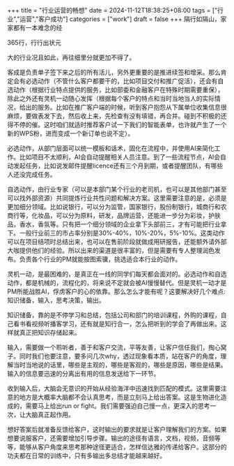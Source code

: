 +++
title = "行业运营的畅想"
date = 2024-11-12T18:38:25+08:00
tags = ["行业","运营","客户成功"]
categories = ["work"]
draft = false
+++
隔行如隔山，家家都有一本难念的经

365行，行行出状元

大的行业况且如此，再往细里分就更加不得了。

客成是负责单子签下来之后的所有活儿，另外更重要的是推进续签和增采。那么肯定会有必选动作（不管什么客户都要干的，比如项目交付和推广促活），还会有自选动作（根据行业特点提供的服务，比如部委和金融客户在特殊时期需要重保），除此之外还有灵机一动随心发挥（根据每个客户的特点和当时当地当人的实际情况，给出的服务。比如在推广客户端的时候，听到客户抱怨从下属单位收集信息很麻烦，要做表发下去，然后收上来，先检查有没有填错，再合并。碰到不积极的还得不停的催。这时咱们就适时推荐客户试一下我们的智能表单，也许就产生了一个新的WPS粉，进而变成一个新订单也说不定）。

必选动作，从部门层面可以统一模板和话术，固化在流程中，并使用AI来简化工作。比如项目不太顺利，AI会自动提醒相关人员注意。到了一些流程节点，AI会自动发起任务，比如说发邮件提醒licence还有三个月到期，或者提醒团队，有哪些人还没完成任务。

自选动作，由行业专家（可以是本部门某个行业的老司机，也可以是其他部门甚至可以找外部资源）共同提炼行业共性问题和解决方案。这里需要注意的是，必须是更加细分领域。比如说银行，可以分为监管，国家银行，股份制银行，城商行和农商行等，化妆品，可以分为原料，研发，品牌运营，还能进一步分为彩妆，护肤品，香水，香氛等。只有把一个细分领域的企业拿下头部前三，才有可能把行业拿下。一般行业前三的市占率分别是30%-40%，10%-20%，5%-10%。这类动作可以在项目结项时总结出来，也可以在售前阶段就做成用研报告，还能额外请外部大咖提供他们的经验。所以出来的渠道是很丰富的，但是需要有专人整理润色发布。负责各个行业的PM就能按图索骥，挑选适合本行业的动作。

灵机一动，是最困难的，是真正在一线的同学们每天都会面对的。必选动作和自选动作，都是机械的，流程化的，将来说不定就会被AI慢慢替代。但是灵机一动才是PM所能战胜AI，俘虏客户的心的依靠。那么怎么才能有呢？这要解决好几个难点:知识储备，输入，思考决策，输出。

知识储备，靠的是不停学习和总结，包括公司和部门的培训课程，外购的课程，自己看书看视频听播客学习，还有就是知行合一，怎么把听到的学会了再做出来。这样就真正把知识存储起来。

输入，需要做一个聆听者，善于和客户交流，平等友善，让客户信任我们，掏心窝子。同时我们也要注意，要多问几次why，透过现象看本质，站在客户的角度，理解当时当地说的话里，哪些是主观的，哪些是客观的，哪些是原因，哪些是结果。输入的信息要迅速的分离出有用的信息发送给下一环节。

收到输入后，大脑会无意识的开始从经验海洋中迅速找到匹配的模式。这里需要注意的地方是大概率大脑都不会认真思考，而是立刻马上给出答案。这是生物进化造成的，需要马上给出run or fight。我们需要强迫自己慢一点，更深入的思考一次，让大脑真正起作用。

想好答案后就准备反馈给客户，这时输出的要求就是让客户理解我们的方案。如果想要说服客户，还需要增加引导步骤。输出的途径有语言，文档，视频，音频等等，能够从客户角度来思考那种途径更适合，怎样信达雅的传递给客户。这部分的功夫都在日常的训练中，只有多输出多总结才能越来越好。
